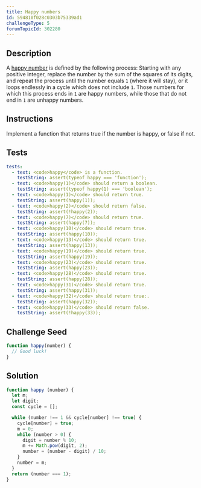 ```yaml
---
title: Happy numbers
id: 594810f028c0303b75339ad1
challengeType: 5
forumTopicId: 302280
---
```


## Description
<section id='description'>
A <a href="https://en.wikipedia.org/wiki/Happy_number" target="_blank">happy number</a> is defined by the following process:
Starting with any positive integer, replace the number by the sum of the squares of its digits, and repeat the process until the number equals <code>1</code> (where it will stay), or it loops endlessly in a cycle which does not include <code>1</code>. Those numbers for which this process ends in <code>1</code> are happy numbers, while those that do not end in <code>1</code> are unhappy numbers.
</section>

## Instructions
<section id='instructions'>
Implement a function that returns true if the number is happy, or false if not.
</section>

## Tests
<section id='tests'>

```yml
tests:
  - text: <code>happy</code> is a function.
    testString: assert(typeof happy === 'function');
  - text: <code>happy(1)</code> should return a boolean.
    testString: assert(typeof happy(1) === 'boolean');
  - text: <code>happy(1)</code> should return true.
    testString: assert(happy(1));
  - text: <code>happy(2)</code> should return false.
    testString: assert(!happy(2));
  - text: <code>happy(7)</code> should return true.
    testString: assert(happy(7));
  - text: <code>happy(10)</code> should return true.
    testString: assert(happy(10));
  - text: <code>happy(13)</code> should return true.
    testString: assert(happy(13));
  - text: <code>happy(19)</code> should return true.
    testString: assert(happy(19));
  - text: <code>happy(23)</code> should return true.
    testString: assert(happy(23));
  - text: <code>happy(28)</code> should return true.
    testString: assert(happy(28));
  - text: <code>happy(31)</code> should return true.
    testString: assert(happy(31));
  - text: <code>happy(32)</code> should return true:.
    testString: assert(happy(32));
  - text: <code>happy(33)</code> should return false.
    testString: assert(!happy(33));

```

</section>

## Challenge Seed
<section id='challengeSeed'>

<div id='js-seed'>

```js
function happy(number) {
  // Good luck!
}
```

</div>



</section>

## Solution
<section id='solution'>


```js
function happy (number) {
  let m;
  let digit;
  const cycle = [];

  while (number !== 1 && cycle[number] !== true) {
    cycle[number] = true;
    m = 0;
    while (number > 0) {
      digit = number % 10;
      m += Math.pow(digit, 2);
      number = (number - digit) / 10;
    }
    number = m;
  }
  return (number === 1);
}

```

</section>
